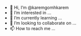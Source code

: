 - 👋 Hi, I’m @karemgomhkarem
- 👀 I’m interested in ...
- 🌱 I’m currently learning ...
- 💞️ I’m looking to collaborate on ...
- 📫 How to reach me ...

<!---
karemgomhkarem/karemgomhkarem is a ✨ special ✨ repository because its `README.md` (this file) appears on your GitHub profile.
You can click the Preview link to take a look at your changes.
--->
